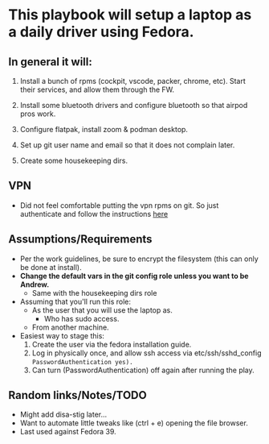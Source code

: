 # This playbook will setup a laptop as a daily driver using Fedora. 
  ## In general it will:

1. Install a bunch of rpms (cockpit, vscode, packer, chrome, etc). Start their services, and allow them through the FW.

1. Install some bluetooth drivers and configure bluetooth so that airpod pros work.

1. Configure flatpak, install zoom & podman desktop.

1. Set up git user name and email so that it does not complain later.

1. Create some housekeeping dirs.

## VPN

- Did not feel comfortable putting the vpn rpms on git. So just authenticate and follow the instructions [here](https://redhat.service-now.com/help?id=kb_article_view&sysparm_article=KB0005424)

## Assumptions/Requirements

- Per the work guidelines, be sure to encrypt the filesystem (this can only be done at install).
- **Change the default vars in the git config role unless you want to be Andrew.**
  - Same with the housekeeping dirs role
- Assuming that you'll run this role:
  - As the user that you will use the laptop as.
    - Who has sudo access.
  - From another machine.
- Easiest way to stage this:
  1. Create the user via the fedora installation guide.
  1. Log in physically once, and allow ssh access via etc/ssh/sshd_config `PasswordAuthentication yes).`
  1. Can turn (PasswordAuthentication) off again after running the play.

## Random links/Notes/TODO

- Might add disa-stig later...
- Want to automate little tweaks like (ctrl + e) opening the file browser.
- Last used against Fedora 39.
